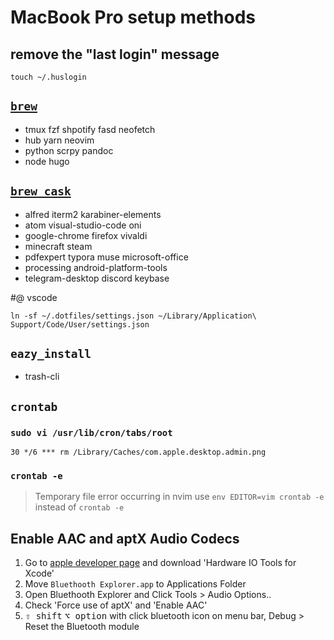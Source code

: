 # MacBook Pro setup methods

## remove the "last login" message

`touch ~/.huslogin`

## [`brew`](https://brew.sh)

- tmux fzf shpotify fasd neofetch
- hub yarn neovim
- python scrpy pandoc
- node hugo

## [`brew cask`](https://caskroom.github.io/)

- alfred iterm2 karabiner-elements
- atom visual-studio-code oni
- google-chrome firefox vivaldi
- minecraft steam
- pdfexpert typora muse microsoft-office
- processing android-platform-tools
- telegram-desktop discord keybase

#@ vscode

`ln -sf ~/.dotfiles/settings.json ~/Library/Application\ Support/Code/User/settings.json`

## `eazy_install`

- trash-cli

## `crontab`

### `sudo vi /usr/lib/cron/tabs/root`

`30 */6 *** rm /Library/Caches/com.apple.desktop.admin.png`

### `crontab -e`

> Temporary file error occurring in nvim use `env EDITOR=vim crontab -e` instead of `crontab -e`

## Enable AAC and aptX Audio Codecs


1. Go to [apple developer page](https://developer.apple.com/download/more/) and download 'Hardware IO Tools for Xcode'
2. Move `Bluethooth Explorer.app` to Applications Folder
3. Open Bluethooth Explorer and Click Tools > Audio Options..
4. Check 'Force use of aptX' and 'Enable AAC'
5. <kbd>⇧ shift</kbd> <kbd>⌥ option</kbd> with click bluetooth icon on menu bar, Debug > Reset the Bluetooth module
